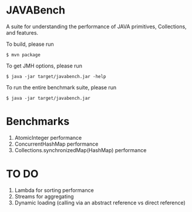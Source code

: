 # JAVABench
A suite for understanding the performance of JAVA primitives, Collections, and features.

To build, please run 
```
$ mvn package
```

To get JMH options, please run
```
$ java -jar target/javabench.jar -help
```

To run the entire benchmark suite, please run
```
$ java -jar target/javabench.jar
```

# Benchmarks
1. AtomicInteger performance
2. ConcurrentHashMap performance
3. Collections.synchronizedMap(HashMap) performance


# TO DO
1. Lambda for sorting performance
2. Streams for aggregating
3. Dynamic loading (calling via an abstract reference vs direct reference)

